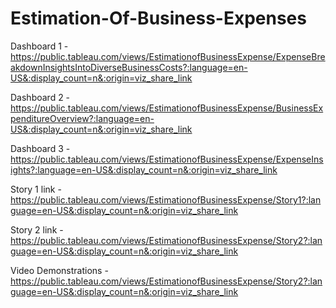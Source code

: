 # Estimation-Of-Business-Expenses


Dashboard 1 - https://public.tableau.com/views/EstimationofBusinessExpense/ExpenseBreakdownInsightsIntoDiverseBusinessCosts?:language=en-US&:display_count=n&:origin=viz_share_link

Dashboard 2 - https://public.tableau.com/views/EstimationofBusinessExpense/BusinessExpenditureOverview?:language=en-US&:display_count=n&:origin=viz_share_link

Dashboard 3 - https://public.tableau.com/views/EstimationofBusinessExpense/ExpenseInsights?:language=en-US&:display_count=n&:origin=viz_share_link

Story 1 link - https://public.tableau.com/views/EstimationofBusinessExpense/Story1?:language=en-US&:display_count=n&:origin=viz_share_link

Story 2 link - https://public.tableau.com/views/EstimationofBusinessExpense/Story2?:language=en-US&:display_count=n&:origin=viz_share_link

Video Demonstrations - https://public.tableau.com/views/EstimationofBusinessExpense/Story2?:language=en-US&:display_count=n&:origin=viz_share_link
